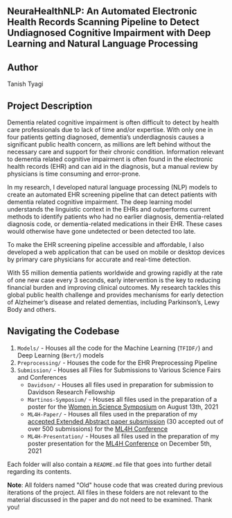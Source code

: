 ## NeuraHealthNLP: An Automated Electronic Health Records Scanning Pipeline to Detect Undiagnosed Cognitive Impairment with Deep Learning and Natural Language Processing

## Author
Tanish Tyagi

## Project Description
Dementia related cognitive impairment is often difficult to detect by health care professionals due to lack of time and/or expertise. With only one in four patients getting diagnosed, dementia’s underdiagnosis causes a significant public health concern, as millions are left behind without the necessary care and support for their chronic condition. Information relevant to dementia related cognitive impairment is often found in the electronic health records (EHR) and can aid in the diagnosis, but a manual review by physicians is time consuming and error-prone. 

In my research, I developed natural language processing (NLP) models to create an automated EHR screening pipeline that can detect patients with dementia related cognitive impairment. The deep learning model understands the linguistic context in the EHRs and outperforms current methods to identify patients who had no earlier diagnosis, dementia-related diagnosis code, or dementia-related medications in their EHR. These cases would otherwise have gone undetected or been detected too late. 

To make the EHR screening pipeline accessible and affordable, I also developed a web application that can be used on mobile or desktop devices by primary care physicians for accurate and real-time detection. 

With 55 million dementia patients worldwide and growing rapidly at the rate of one new case every 3 seconds, early intervention is the key to reducing financial burden and improving clinical outcomes. My research tackles this global public health challenge and provides mechanisms for early detection of Alzheimer’s disease and related dementias, including Parkinson’s, Lewy Body and others.

## Navigating the Codebase
1. ```Models/``` - Houses all the code for the Machine Learning (```TFIDF/```) and Deep Learning (```Bert/```) models 
2. ```Preprocessing/``` - Houses the code for the EHR Preprocessing Pipeline 
3.  ```Submission/``` - Houses all Files for Submissions to Various Science Fairs and Conferences
	* ``Davidson/`` - Houses all files used in preparation for submission to Davidson Research Fellowship
	*  ```Martinos-Symposium/``` - Houses all files used in the preparation of a poster for the [Women in Science Symposium](https://wis.martinos.org/mcss/) on August 13th, 2021 
	* ```ML4H-Paper/```  -  Houses all files used in the preparation of my [accepted Extended Abstract paper subsmission](https://arxiv.org/abs/2111.09115) (30 accepted out of over 500 submissions) for the [ML4H Conference](https://ml4health.github.io/2021/papers.html) 
	* ```ML4H-Presentation/```  - Houses all files used in the preparation of my poster  presentation for the [ML4H Conference](https://ml4health.github.io/2021/papers.html) on December 5th, 2021 

Each folder will also contain a ```README.md``` file that goes into further detail regarding its contents. 

**Note**: All folders named "Old" house code that was created during previous iterations of the project. All files in these folders are not relevant to the material discussed in the paper and do not need to be examined. Thank you!
